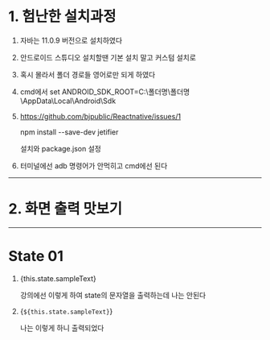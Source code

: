 # 1. 험난한 설치과정

1. 자바는 11.0.9 버전으로 설치하였다

2. 안드로이드 스튜디오 설치할땐 기본 설치 말고 커스텀 설치로

3. 혹시 몰라서 폴더 경로들 영어로만 되게 하였다

4. cmd에서 set ANDROID_SDK_ROOT=C:\폴더명\폴더명\AppData\Local\Android\Sdk

5. https://github.com/bjpublic/Reactnative/issues/1

    npm install --save-dev jetifier

    설치와 package.json 설정

6. 터미널에선 adb 명령어가 안먹히고 cmd에선 된다

---

# 2. 화면 출력 맛보기

---

# State 01

1. <Text>{this.state.sampleText}</Text>

    강의에선 이렇게 하여 state의 문자열을 출력하는데 나는 안된다

2. <Text>{`${this.state.sampleText}`}</Text>

    나는 이렇게 하니 출력되었다